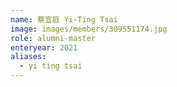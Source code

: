 ```yaml
---
name: 蔡宜庭 Yi-Ting Tsai 
image: images/members/309551174.jpg 
role: alumni-master
enteryear: 2021
aliases:
  - yi ting tsai
---
```

